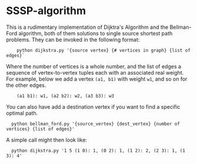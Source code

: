 SSSP-algorithm
==============

This is a rudimentary implementation of Dijktra's Algorithm and the
Bellman-Ford algorithm, both of them solutions to single source shortest path
problems. They can be invoked in the following format:

```
    python dijkstra.py '{source vertex} {# vertices in graph} {list of edges}`
```

Where the number of vertices is a whole number, and the list of edges a sequence
of vertex-to-vertex tuples each with an associated real weight. For example,
below we add a vertex `(a1, b1)` with weight `w1`, and so on for the other edges.

```
    (a1 b1): w1, (a2 b2): w2, (a3 b3): w3
```

You can also have add a destination vertex if you want to find a specific optimal path.

```
  python bellman_ford.py '{source_vertex} {dest_vertex} {number of vertices} {list of edges}'
```

A simple call might then look like:

```
  python dijkstra.py '1 5 (1 0): 1, (0 2): 1, (1 2): 2, (2 3): 1, (1 3): 4'
```
